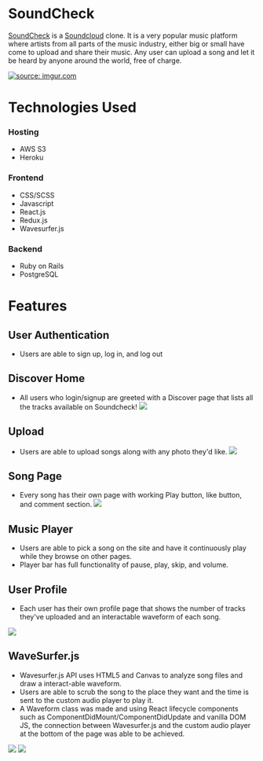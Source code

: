 # SoundCheck 

[SoundCheck](https://cjsoundcheck.herokuapp.com/#/) is a [Soundcloud](https://soundcloud.com/) clone. It is a very popular music platform where artists from all parts of the music industry, either big or small have come to upload and share their music. Any user can upload a song and let it be heard by anyone around the world, free of charge. 

<a href="https://imgur.com/fu0IVKU"><img src="https://i.imgur.com/fu0IVKU.png" title="source: imgur.com" /></a>

# Technologies Used 

### Hosting
* AWS S3 
* Heroku

### Frontend
* CSS/SCSS
* Javascript
* React.js
* Redux.js
* Wavesurfer.js 

### Backend
* Ruby on Rails
* PostgreSQL

# Features

## User Authentication

* Users are able to sign up, log in, and log out

## Discover Home

* All users who login/signup are greeted with a Discover page that lists all the tracks available on Soundcheck!
![](docs/discover.png)

## Upload

* Users are able to upload songs along with any photo they'd like.
![](docs/upload.png)

## Song Page

* Every song has their own page with working Play button, like button, and comment section.
![](docs/song%20show.png)

## Music Player

* Users are able to pick a song on the site and have it continuously play while they browse on other pages. 
* Player bar has full functionality of pause, play, skip, and volume. 

## User Profile

* Each user has their own profile page that shows the number of tracks they've uploaded and an interactable waveform of each song. 

![](docs/profile%20page.png)

## WaveSurfer.js

 * Wavesurfer.js API uses HTML5 and Canvas to analyze song files and draw a interact-able waveform.
 * Users are able to scrub the song to the place they want and the time is sent to the custom audio player to play it. 
 * A Waveform class was made and using React lifecycle components such as ComponentDidMount/ComponentDidUpdate and vanilla DOM JS, the connection between Wavesurfer.js and the custom audio player at the bottom of the page was able to be achieved. 

![](docs/waveform%20top%20code.png)
![](docs/waveform%20bottom%20code.png)
